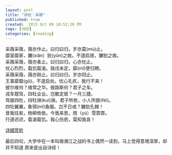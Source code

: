 ```yaml
---
layout: post
title: "诗经：采薇"
published: true
created:  2013 Oct 09 10:52:20 PM
tags: [诗经]
categories: [reading]
---
```


采薇采薇，薇亦作止。曰归曰归，岁亦莫(mù)止。  
靡室靡家，玁(xiǎn）狁(yǔn)之故。不遑启居，玁狁之故。  
采薇采薇，薇亦柔止。曰归曰归，心亦忧止。  
忧心烈烈，载饥载渴。我戍未定，靡(mǐ)使归聘。  
采薇采薇，薇亦刚止。曰归曰归，岁亦阳止。  
王事靡盬(gǔ)，不遑启处。忧心孔疚，我行不来！  
彼尔维何？维常之华。彼路斯何？君子之车。  
戎车既驾，四牡业业。岂敢定居？一月三捷。  
驾彼四牡，四牡骙(kuí)骙。君子所依，小人所腓(féi)。  
四牡翼翼，象弭(mǐ)鱼服。岂不日戒？玁狁孔棘！  
昔我往矣，杨柳依依。今我来思，雨（yù）雪霏霏。  
行道迟迟，载渴载饥。我心伤悲，莫知我哀！  

[详细赏析](http://baike.baidu.com/view/135346.htm)

最后四句，大学中在一本叫做湘江之战的书上偶然一读到，马上觉得意境深厚，却并不知道
原来是出自诗经！

